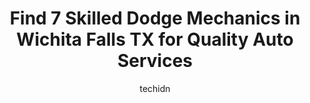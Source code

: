 ---
layout: ampstory
image: https://images.unsplash.com/photo-1641921966132-371cca4de3a1?ixlib=rb-4.0.3&ixid=MnwxMjA3fDB8MHxwaG90by1wYWdlfHx8fGVufDB8fHx8&auto=format&fit=crop&w=640&h=853&q=80
author: techidn
featured: false
description: When it comes to finding reliable automotive experts in Wichita Falls TX, USA, look no further than the 7 best Dodge Mechanic in the area. With their exceptional skills and dedication to pro
title: Find 7 Skilled Dodge Mechanics in Wichita Falls TX for Quality Auto Services
cover:
   title: Find 7 Skilled Dodge Mechanics in Wichita Falls TX for Quality Auto Services
   subtitle: Rickpate
   background: https://images.unsplash.com/photo-1641921966132-371cca4de3a1?ixlib=rb-4.0.3&ixid=MnwxMjA3fDB8MHxwaG90by1wYWdlfHx8fGVufDB8fHx8&auto=format&fit=crop&w=640&h=853&q=80

pages: 
 - layout: thirds
   top: <h1>#1 Falls Town Auto</h1>
   bottom: "<p>Falls Town Auto got us fixed up in no time and back on the road. Great service. Friendly staff. Very nice waiting area. Honest and fair pricing. Thank you so much!</p>"
   background: https://www.knot35.com/toplist/wp-content/uploads/2023/06/best-dodge-mechanic-1-in-wichita-falls-tx-1685831328.jpeg
   backgroundblur: true
 - layout: thirds
   top: <h1>#2 Texoma Fleet And Auto Repair</h1>
   bottom: "<p>2814 Kell W Blvd, Wichita Falls, TX 76309, United States</p>"
   background: https://www.knot35.com/toplist/wp-content/uploads/2023/06/best-dodge-mechanic-2-in-wichita-falls-tx-1685831328.jpeg
   cta:
      link: https://www.knot35.com/toplist/find-7-skilled-dodge-mechanics-in-wichita-falls-tx-for-quality-auto-services/
      text: Find 7 Skilled Dodge Mechanics in Wichita Falls TX for Quality Auto Services
 - layout: thirds
   top: <h1>#3 Cullar Auto & Truck</h1>
   bottom: "<p>1610 E Scott Ave, Wichita Falls, TX 76301, United States</p>"
   background: https://www.knot35.com/toplist/wp-content/uploads/2023/06/best-dodge-mechanic-3-in-wichita-falls-tx-1685831329.jpeg
   cta:
      link: https://www.knot35.com/toplist/find-7-skilled-dodge-mechanics-in-wichita-falls-tx-for-quality-auto-services/
      text: Find 7 Skilled Dodge Mechanics in Wichita Falls TX for Quality Auto Services
 - layout: thirds
   top: <h1>#4 Veteran Auto Repair LLC.</h1>
   bottom: "<p>1101 16th St, Wichita Falls, TX 76301, United States</p>"
   background: https://images.unsplash.com/photo-1561679660-d00ee1e0dc8e?ixlib=rb-4.0.3&ixid=MnwxMjA3fDB8MHxwaG90by1wYWdlfHx8fGVufDB8fHx8&auto=format&fit=crop&w=640&h=853&q=80
   cta:
      link: https://www.knot35.com/toplist/find-7-skilled-dodge-mechanics-in-wichita-falls-tx-for-quality-auto-services/
      text: Find 7 Skilled Dodge Mechanics in Wichita Falls TX for Quality Auto Services
 - layout: thirds
   top: <h1>#5 Jims Garage</h1>
   bottom: "<p>1300 13th St, Wichita Falls, TX 76301, United States</p>"
   background: https://images.unsplash.com/photo-1527067829737-402993088e6b?ixlib=rb-4.0.3&ixid=MnwxMjA3fDB8MHxwaG90by1wYWdlfHx8fGVufDB8fHx8&auto=format&fit=crop&w=640&h=853&q=80
   cta:
      link: https://www.knot35.com/toplist/find-7-skilled-dodge-mechanics-in-wichita-falls-tx-for-quality-auto-services/
      text: Find 7 Skilled Dodge Mechanics in Wichita Falls TX for Quality Auto Services
 - layout: thirds
   top: <h1>#6 Southwest Automotive Wichita Falls</h1>
   bottom: "<p>4714 Kemp Blvd, Wichita Falls, TX 76308, United States</p>"
   background: https://images.unsplash.com/photo-1609083590460-7b8cc0ca65f8?ixlib=rb-4.0.3&ixid=MnwxMjA3fDB8MHxwaG90by1wYWdlfHx8fGVufDB8fHx8&auto=format&fit=crop&w=640&h=853&q=80
   cta:
      link: https://www.knot35.com/toplist/find-7-skilled-dodge-mechanics-in-wichita-falls-tx-for-quality-auto-services/
      text: Find 7 Skilled Dodge Mechanics in Wichita Falls TX for Quality Auto Services
 - layout: thirds
   top: <h1>#7 Allens Auto & Diesel Repair</h1>
   bottom: "<p>1016 Central E Fwy, Wichita Falls, TX 76306, United States</p>"
   background: https://images.unsplash.com/photo-1510906594845-bc082582c8cc?ixlib=rb-4.0.3&ixid=MnwxMjA3fDB8MHxwaG90by1wYWdlfHx8fGVufDB8fHx8&auto=format&fit=crop&w=640&h=853&q=80
   cta:
      link: https://www.knot35.com/toplist/find-7-skilled-dodge-mechanics-in-wichita-falls-tx-for-quality-auto-services/
      text: Find 7 Skilled Dodge Mechanics in Wichita Falls TX for Quality Auto Services
 - layout: thirds
   middle: Continue reading...
   background: https://images.unsplash.com/photo-1496096265110-f83ad7f96608?ixlib=rb-4.0.3&ixid=MnwxMjA3fDB8MHxwaG90by1wYWdlfHx8fGVufDB8fHx8&auto=format&fit=crop&w=640&h=853&q=80
   cta:
      link: https://www.knot35.com/toplist/find-7-skilled-dodge-mechanics-in-wichita-falls-tx-for-quality-auto-services/
      text: Find 7 Skilled Dodge Mechanics in Wichita Falls TX for Quality Auto Services
      
---